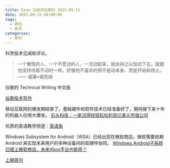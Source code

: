 ```yaml
---
title: Eson 见闻评论周刊 2021-09-15
date: 2021-09-15 08:00:00
tags:
  - 周刊
  - 技术
categories:
  - 周刊
---
```


科学技术见闻和评论。

> 一个懒惰的人、一个不愿动的人，一旦动起来，就会持之以恒动下去，就跟他坚持待着不动时一样。好像他不喜欢的倒不是动本身，而是开始和停止。 —— 威廉•福克纳

谷歌的 Technical Writing 中文版

[谷歌技术写作](https://docs.google.com/document/d/16aoMrMGHPIR1i_eUNRvksdDdwcDG6KiOJN6Vfh-n8-s/edit#heading=h.2o89lfunn1li)

移动互联网的爆发期结束了。基础硬件和软件技术已经准备好了，期待接下来十年的机器人应用大爆发。
[石头科技：一家活得轻轻松松的百亿美元市值公司](https://www.latepost.com/news/dj_detail?id=810)

优质的英语教学频道：[英语兔](https://youtube.com/c/yingyutu)

Windows Subsystem for Android（WSA）已经出现在微软商店。微软需要依赖 Android 来实现未来用户的多种设备间的软硬件协同。
[Windows Android子系统已摆上微软商店，未来Xbox平台也能用？](http://www.expreview.com/80312.html)

[上期周刊](./weekly-2021-09-05)
